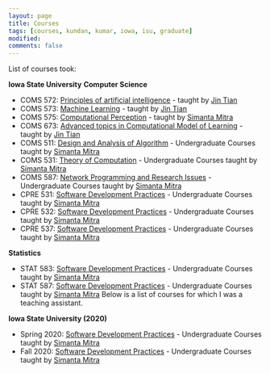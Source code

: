 ```yaml
---
layout: page
title: Courses
tags: [courses, kundan, kumar, iowa, isu, graduate]
modified:
comments: false
---
```


List of courses took:

**Iowa State University**
  **Computer Science**

* COMS 572: [Principles of artificial intelligence](https://www.cs.iastate.edu/courses/2019/spring/com-s-309) - taught by [Jin Tian](https://www.cs.iastate.edu/people/simanta-mitra/)
* COMS 573: [Machine Learning](https://www.cs.iastate.edu/courses/2019/spring/com-s-309) - taught by [Jin Tian](https://www.cs.iastate.edu/people/simanta-mitra/)
* COMS 575: [Computational Perception](https://www.cs.iastate.edu/courses/2019/spring/com-s-309) - taught by [Simanta Mitra](https://www.cs.iastate.edu/people/simanta-mitra/)
* COMS 673: [Advanced topics in Computational Model of Learning](https://www.cs.iastate.edu/courses/2019/spring/com-s-309) - taught by [Jin Tian](https://www.cs.iastate.edu/people/simanta-mitra/)
* COMS 511: [Design and Analysis of Algorithm](https://www.cs.iastate.edu/courses/2019/spring/com-s-309) - Undergraduate Courses taught by [Simanta Mitra](https://www.cs.iastate.edu/people/simanta-mitra/)
* COMS 531: [Theory of Computation](https://www.cs.iastate.edu/courses/2019/spring/com-s-309) - Undergraduate Courses taught by [Simanta Mitra](https://www.cs.iastate.edu/people/simanta-mitra/)
* COMS 587: [Network Programming and Research Issues](https://www.cs.iastate.edu/courses/2019/spring/com-s-309) - Undergraduate Courses taught by [Simanta Mitra](https://www.cs.iastate.edu/people/simanta-mitra/)
* CPRE 531: [Software Development Practices](https://www.cs.iastate.edu/courses/2019/spring/com-s-309) - Undergraduate Courses taught by [Simanta Mitra](https://www.cs.iastate.edu/people/simanta-mitra/)
* CPRE 532: [Software Development Practices](https://www.cs.iastate.edu/courses/2019/spring/com-s-309) - Undergraduate Courses taught by [Simanta Mitra](https://www.cs.iastate.edu/people/simanta-mitra/)
* CPRE 537: [Software Development Practices](https://www.cs.iastate.edu/courses/2019/spring/com-s-309) - Undergraduate Courses taught by [Simanta Mitra](https://www.cs.iastate.edu/people/simanta-mitra/)

**Statistics**
* STAT 583: [Software Development Practices](https://www.cs.iastate.edu/courses/2019/spring/com-s-309) - Undergraduate Courses taught by [Simanta Mitra](https://www.cs.iastate.edu/people/simanta-mitra/)
* STAT 587: [Software Development Practices](https://www.cs.iastate.edu/courses/2019/spring/com-s-309) - Undergraduate Courses taught by [Simanta Mitra](https://www.cs.iastate.edu/people/simanta-mitra/)
Below is a list of courses for which I was a teaching assistant.

**Iowa State University (2020)**
* Spring 2020: [Software Development Practices](https://www.cs.iastate.edu/courses/2019/spring/com-s-309) - Undergraduate Courses taught by [Simanta Mitra](https://www.cs.iastate.edu/people/simanta-mitra/)
* Fall 2020: [Software Development Practices](https://www.cs.iastate.edu/courses/2019/spring/com-s-309) - Undergraduate Courses taught by [Simanta Mitra](https://www.cs.iastate.edu/people/simanta-mitra/)

